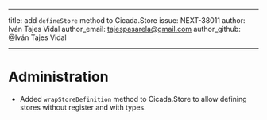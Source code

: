 ---
title: add `defineStore` method to Cicada.Store
issue: NEXT-38011
author: Iván Tajes Vidal
author_email: tajespasarela@gmail.com
author_github: @Iván Tajes Vidal
___
# Administration
* Added `wrapStoreDefinition` method to Cicada.Store to allow defining stores without register and with types.

